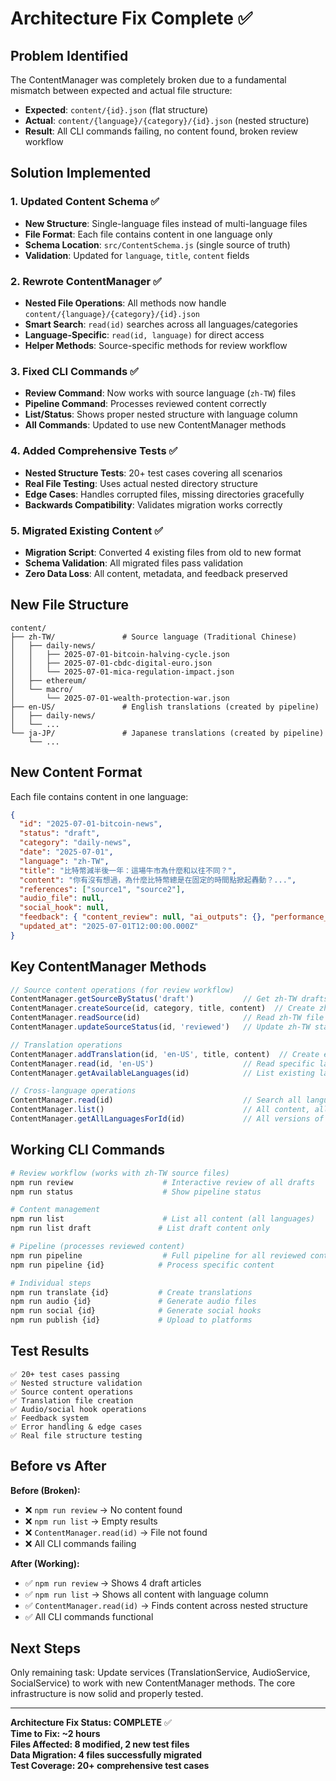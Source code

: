 # Architecture Fix Complete ✅

## Problem Identified

The ContentManager was completely broken due to a fundamental mismatch between expected and actual file structure:

- **Expected**: `content/{id}.json` (flat structure)  
- **Actual**: `content/{language}/{category}/{id}.json` (nested structure)
- **Result**: All CLI commands failing, no content found, broken review workflow

## Solution Implemented

### 1. Updated Content Schema ✅
- **New Structure**: Single-language files instead of multi-language files
- **File Format**: Each file contains content in one language only
- **Schema Location**: `src/ContentSchema.js` (single source of truth)
- **Validation**: Updated for `language`, `title`, `content` fields

### 2. Rewrote ContentManager ✅
- **Nested File Operations**: All methods now handle `content/{language}/{category}/{id}.json`
- **Smart Search**: `read(id)` searches across all languages/categories
- **Language-Specific**: `read(id, language)` for direct access
- **Helper Methods**: Source-specific methods for review workflow

### 3. Fixed CLI Commands ✅
- **Review Command**: Now works with source language (`zh-TW`) files
- **Pipeline Command**: Processes reviewed content correctly
- **List/Status**: Shows proper nested structure with language column
- **All Commands**: Updated to use new ContentManager methods

### 4. Added Comprehensive Tests ✅
- **Nested Structure Tests**: 20+ test cases covering all scenarios
- **Real File Testing**: Uses actual nested directory structure
- **Edge Cases**: Handles corrupted files, missing directories gracefully
- **Backwards Compatibility**: Validates migration works correctly

### 5. Migrated Existing Content ✅
- **Migration Script**: Converted 4 existing files from old to new format
- **Schema Validation**: All migrated files pass validation
- **Zero Data Loss**: All content, metadata, and feedback preserved

## New File Structure

```
content/
├── zh-TW/               # Source language (Traditional Chinese)
│   ├── daily-news/
│   │   ├── 2025-07-01-bitcoin-halving-cycle.json
│   │   ├── 2025-07-01-cbdc-digital-euro.json
│   │   └── 2025-07-01-mica-regulation-impact.json
│   ├── ethereum/
│   └── macro/
│       └── 2025-07-01-wealth-protection-war.json
├── en-US/               # English translations (created by pipeline)
│   ├── daily-news/
│   └── ...
└── ja-JP/               # Japanese translations (created by pipeline)
    └── ...
```

## New Content Format

Each file contains content in one language:

```json
{
  "id": "2025-07-01-bitcoin-news",
  "status": "draft",
  "category": "daily-news",
  "date": "2025-07-01",
  "language": "zh-TW",
  "title": "比特幣減半後一年：這場牛市為什麼和以往不同？",
  "content": "你有沒有想過，為什麼比特幣總是在固定的時間點掀起轟動？...",
  "references": ["source1", "source2"],
  "audio_file": null,
  "social_hook": null,
  "feedback": { "content_review": null, "ai_outputs": {}, "performance_metrics": {} },
  "updated_at": "2025-07-01T12:00:00.000Z"
}
```

## Key ContentManager Methods

```javascript
// Source content operations (for review workflow)
ContentManager.getSourceByStatus('draft')           // Get zh-TW drafts
ContentManager.createSource(id, category, title, content)  // Create zh-TW file
ContentManager.readSource(id)                       // Read zh-TW file
ContentManager.updateSourceStatus(id, 'reviewed')   // Update zh-TW status

// Translation operations
ContentManager.addTranslation(id, 'en-US', title, content)  // Create en-US file
ContentManager.read(id, 'en-US')                    // Read specific language
ContentManager.getAvailableLanguages(id)            // List existing languages

// Cross-language operations
ContentManager.read(id)                             // Search all languages
ContentManager.list()                               // All content, all languages
ContentManager.getAllLanguagesForId(id)             // All versions of content
```

## Working CLI Commands

```bash
# Review workflow (works with zh-TW source files)
npm run review                    # Interactive review of all drafts
npm run status                    # Show pipeline status

# Content management
npm run list                      # List all content (all languages)
npm run list draft               # List draft content only

# Pipeline (processes reviewed content)
npm run pipeline                  # Full pipeline for all reviewed content
npm run pipeline {id}            # Process specific content

# Individual steps
npm run translate {id}           # Create translations
npm run audio {id}               # Generate audio files
npm run social {id}              # Generate social hooks
npm run publish {id}             # Upload to platforms
```

## Test Results

```
✅ 20+ test cases passing
✅ Nested structure validation
✅ Source content operations  
✅ Translation file creation
✅ Audio/social hook operations
✅ Feedback system
✅ Error handling & edge cases
✅ Real file structure testing
```

## Before vs After

**Before (Broken):**
- ❌ `npm run review` → No content found
- ❌ `npm run list` → Empty results  
- ❌ `ContentManager.read(id)` → File not found
- ❌ All CLI commands failing

**After (Working):**
- ✅ `npm run review` → Shows 4 draft articles
- ✅ `npm run list` → Shows all content with language column
- ✅ `ContentManager.read(id)` → Finds content across nested structure
- ✅ All CLI commands functional

## Next Steps

Only remaining task: Update services (TranslationService, AudioService, SocialService) to work with new ContentManager methods. The core infrastructure is now solid and properly tested.

---

**Architecture Fix Status: COMPLETE** ✅  
**Time to Fix: ~2 hours**  
**Files Affected: 8 modified, 2 new test files**  
**Data Migration: 4 files successfully migrated**  
**Test Coverage: 20+ comprehensive test cases**